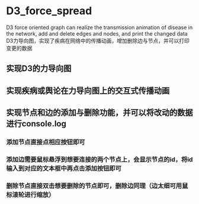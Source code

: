 # D3_force_spread
D3 force oriented graph can realize the transmission animation of disease in the network, add and delete edges and nodes, and print the changed data  D3力导向图，实现了疾病在网络中的传播动画，增加删除边与节点，并可以打印变更的数据
## 实现D3的力导向图
## 实现疾病或舆论在力导向图上的交互式传播动画
## 实现节点和边的添加与删除功能，并可以将改动的数据进行console.log
### 添加节点直接点相应按钮即可
### 添加边需要鼠标悬浮到想要连接的两个节点上，会显示节点的id，将id输入到对应的文本框中再点击添加按钮即可
### 删除节点直接双击想要删除的节点即可，删除边同理（边太细可用鼠标滚轮进行缩放）

